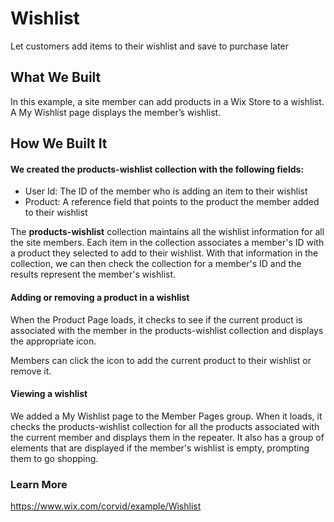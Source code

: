 # Wishlist
Let customers add items to their wishlist and save to purchase later

## What We Built
In this example, a site member can add products in a Wix Store to a wishlist. A My Wishlist page displays the member’s wishlist.

## How We Built It

#### We created the products-wishlist​ collection with the following fields:
* User Id: The ID of the member who is adding an item to their wishlist
* Product: A reference field that points to the product the member added to their wishlist

The **products-wishlist** collection maintains all the wishlist information for all the site members. Each item in the collection associates a member's ID with a product they selected to add to their wishlist. With that information in the collection, we can then check the collection for a member's ID and the results represent the member's wishlist.

#### Adding or removing a product in a wishlist
When the Product Page loads, it checks to see if the current product is associated with the member in the products-wishlist collection and displays the appropriate icon.

Members can click the icon to add the current product to their wishlist or remove it.

#### Viewing a wishlist
We added a My Wishlist page to the Member Pages group. When it loads, it checks the products-wishlist collection for all the products associated with the current member and displays them in the repeater. It also has a group of elements that are displayed if the member's wishlist is empty, prompting them to go shopping.

### Learn More
https://www.wix.com/corvid/example/Wishlist
